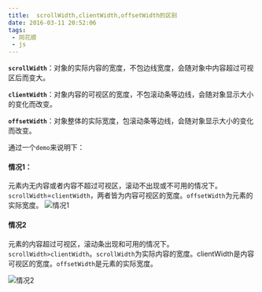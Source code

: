 ```yaml
---
title:  scrollWidth,clientWidth,offsetWidth的区别
date: 2016-03-11 20:52:06
tags:
 - 同花顺
 - js
---
```


**`scrollWidth`**：对象的实际内容的宽度，不包边线宽度，会随对象中内容超过可视区后而变大。 

**`clientWidth`**：对象内容的可视区的宽度，不包滚动条等边线，会随对象显示大小的变化而改变。 

**`offsetWidth`**：对象整体的实际宽度，包滚动条等边线，会随对象显示大小的变化而改变。

通过一个`demo`来说明下：

#### **情况1：**

元素内无内容或者内容不超过可视区，滚动不出现或不可用的情况下。`scrollWidth`=`clientWidth`，两者皆为内容可视区的宽度。`offsetWidth`为元素的实际宽度。
![情况1](http://img.blog.csdn.net/20170220114439342)


 

#### **情况2**

元素的内容超过可视区，滚动条出现和可用的情况下。
`scrollWidth>clientWidth`。`scrollWidth`为实际内容的宽度。clientWidth是内容可视区的宽度。`offsetWidth`是元素的实际宽度。
	
![情况2](http://img.blog.csdn.net/20170220114455752)